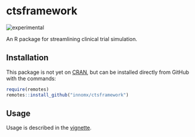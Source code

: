 # ctsframework

<!-- badges: start -->

![experimental](https://badges.github.io/stability-badges/dist/experimental.svg)

<!-- badges: end -->

An R package for streamlining clinical trial simulation.

## Installation

This package is not yet on [CRAN](https://cran.r-project.org/), but can be installed directly from GitHub with the commands:

``` r
require(remotes)
remotes::install_github("innomx/ctsframework")
```

## Usage

Usage is described in the [vignette](https://innomx.github.io/ctsframework/vignettes/pmx-example.html).

